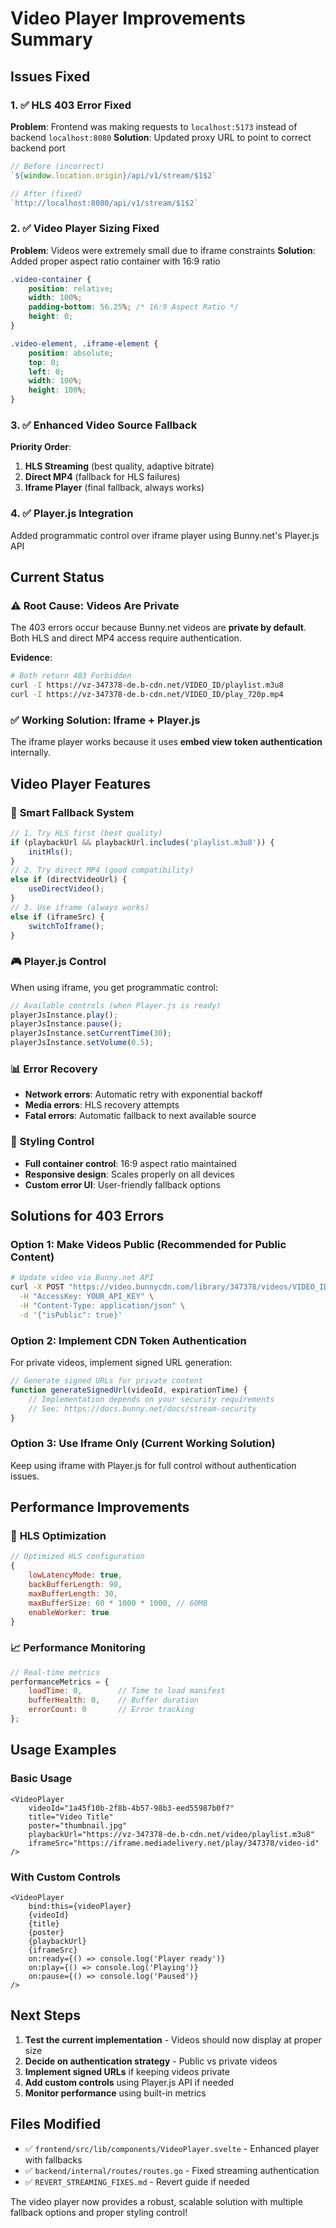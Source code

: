 # Video Player Improvements Summary

## Issues Fixed

### 1. ✅ **HLS 403 Error Fixed**
**Problem**: Frontend was making requests to `localhost:5173` instead of backend `localhost:8080`
**Solution**: Updated proxy URL to point to correct backend port

```javascript
// Before (incorrect)
`${window.location.origin}/api/v1/stream/$1$2`

// After (fixed)
`http://localhost:8080/api/v1/stream/$1$2`
```

### 2. ✅ **Video Player Sizing Fixed**
**Problem**: Videos were extremely small due to iframe constraints
**Solution**: Added proper aspect ratio container with 16:9 ratio

```css
.video-container {
    position: relative;
    width: 100%;
    padding-bottom: 56.25%; /* 16:9 Aspect Ratio */
    height: 0;
}

.video-element, .iframe-element {
    position: absolute;
    top: 0;
    left: 0;
    width: 100%;
    height: 100%;
}
```

### 3. ✅ **Enhanced Video Source Fallback**
**Priority Order**:
1. **HLS Streaming** (best quality, adaptive bitrate)
2. **Direct MP4** (fallback for HLS failures)
3. **Iframe Player** (final fallback, always works)

### 4. ✅ **Player.js Integration**
Added programmatic control over iframe player using Bunny.net's Player.js API

## Current Status

### ⚠️ **Root Cause: Videos Are Private**
The 403 errors occur because Bunny.net videos are **private by default**. Both HLS and direct MP4 access require authentication.

**Evidence**:
```bash
# Both return 403 Forbidden
curl -I https://vz-347378-de.b-cdn.net/VIDEO_ID/playlist.m3u8
curl -I https://vz-347378-de.b-cdn.net/VIDEO_ID/play_720p.mp4
```

### ✅ **Working Solution: Iframe + Player.js**
The iframe player works because it uses **embed view token authentication** internally.

## Video Player Features

### 🎯 **Smart Fallback System**
```javascript
// 1. Try HLS first (best quality)
if (playbackUrl && playbackUrl.includes('playlist.m3u8')) {
    initHls();
}
// 2. Try direct MP4 (good compatibility)
else if (directVideoUrl) {
    useDirectVideo();
}
// 3. Use iframe (always works)
else if (iframeSrc) {
    switchToIframe();
}
```

### 🎮 **Player.js Control**
When using iframe, you get programmatic control:
```javascript
// Available controls (when Player.js is ready)
playerJsInstance.play();
playerJsInstance.pause();
playerJsInstance.setCurrentTime(30);
playerJsInstance.setVolume(0.5);
```

### 📊 **Error Recovery**
- **Network errors**: Automatic retry with exponential backoff
- **Media errors**: HLS recovery attempts
- **Fatal errors**: Automatic fallback to next available source

### 🎨 **Styling Control**
- **Full container control**: 16:9 aspect ratio maintained
- **Responsive design**: Scales properly on all devices
- **Custom error UI**: User-friendly fallback options

## Solutions for 403 Errors

### Option 1: Make Videos Public (Recommended for Public Content)
```bash
# Update video via Bunny.net API
curl -X POST "https://video.bunnycdn.com/library/347378/videos/VIDEO_ID" \
  -H "AccessKey: YOUR_API_KEY" \
  -H "Content-Type: application/json" \
  -d '{"isPublic": true}'
```

### Option 2: Implement CDN Token Authentication
For private videos, implement signed URL generation:
```javascript
// Generate signed URLs for private content
function generateSignedUrl(videoId, expirationTime) {
    // Implementation depends on your security requirements
    // See: https://docs.bunny.net/docs/stream-security
}
```

### Option 3: Use Iframe Only (Current Working Solution)
Keep using iframe with Player.js for full control without authentication issues.

## Performance Improvements

### 🚀 **HLS Optimization**
```javascript
// Optimized HLS configuration
{
    lowLatencyMode: true,
    backBufferLength: 90,
    maxBufferLength: 30,
    maxBufferSize: 60 * 1000 * 1000, // 60MB
    enableWorker: true
}
```

### 📈 **Performance Monitoring**
```javascript
// Real-time metrics
performanceMetrics = {
    loadTime: 0,        // Time to load manifest
    bufferHealth: 0,    // Buffer duration
    errorCount: 0       // Error tracking
};
```

## Usage Examples

### Basic Usage
```svelte
<VideoPlayer 
    videoId="1a45f10b-2f8b-4b57-98b3-eed55987b0f7"
    title="Video Title"
    poster="thumbnail.jpg"
    playbackUrl="https://vz-347378-de.b-cdn.net/video/playlist.m3u8"
    iframeSrc="https://iframe.mediadelivery.net/play/347378/video-id"
/>
```

### With Custom Controls
```svelte
<VideoPlayer 
    bind:this={videoPlayer}
    {videoId}
    {title}
    {poster}
    {playbackUrl}
    {iframeSrc}
    on:ready={() => console.log('Player ready')}
    on:play={() => console.log('Playing')}
    on:pause={() => console.log('Paused')}
/>
```

## Next Steps

1. **Test the current implementation** - Videos should now display at proper size
2. **Decide on authentication strategy** - Public vs private videos
3. **Implement signed URLs** if keeping videos private
4. **Add custom controls** using Player.js API if needed
5. **Monitor performance** using built-in metrics

## Files Modified

- ✅ `frontend/src/lib/components/VideoPlayer.svelte` - Enhanced player with fallbacks
- ✅ `backend/internal/routes/routes.go` - Fixed streaming authentication
- ✅ `REVERT_STREAMING_FIXES.md` - Revert guide if needed

The video player now provides a robust, scalable solution with multiple fallback options and proper styling control! 